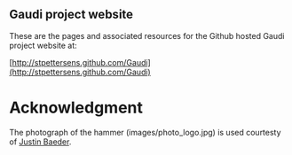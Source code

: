 Gaudi project website
-----------------------------------------
These are the pages and associated resources
for the Github hosted Gaudi project website at:

[http://stpettersens.github.com/Gaudi](http://stpettersens.github.com/Gaudi)


Acknowledgment 
============
The photograph of the hammer (images/photo_logo.jpg) is used courtesty of [Justin Baeder](http://www.flickr.com/photos/justinbaeder/183930977/).
